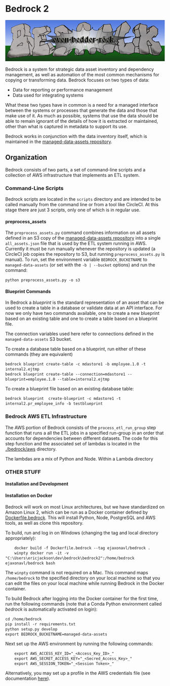 # Bedrock 2
![LOGO](./docs/bedrock.png)

Bedrock is a system for strategic data asset inventory and dependency management, as well as automation of the most common mechanisms for copying or transforming data. Bedrock focuses on two types of data:

 - Data for reporting or performance management
 - Data used for integrating systems

What these two types have in common is a need for a managed interface between the systems or processes that generate the data and those that make use of it. As much as possible, systems that use the data should be able to remain ignorant of the details of how it is extracted or maintained, other than what is captured in metadata to support its use.

Bedrock works in conjunction with the data inventory itself, which is maintained in the [managed-data-assets repository](https://github.com/cityofasheville/managed-data-assets).

## Organization

Bedrock consists of two parts, a set of command-line scripts and a collection of AWS infrastructure that implements an ETL system.

### Command-Line Scripts

Bedrock scripts are located in the ```scripts``` directory and are intended to be called manually from the command line or from a tool like CircleCI. At this stage there are just 3 scripts, only one of which is in regular use.

#### preprocess_assets

The ```preprocess_assets.py``` command combines information on all assets defined in an S3 copy of the  [managed-data-assets repository](https://github.com/cityofasheville/managed-data-assets) into a single ```all_assets.json``` file that is used by the ETL system running in AWS. Currently it must be run manually whenever the repository is updated (a CircleCI job copies the repository to S3, but running ```preprocess_assets.py``` is manual). To run, set the environment variable ```BEDROCK_BUCKETNAME``` to ```managed-data-assets``` (or set with the ```-b | --bucket``` options) and run the command:

    python preprocess_assets.py -o s3  

#### Blueprint Commands

In Bedrock a _blueprint_ is the standard representation of an asset that can be used to create a table in a database or validate data at an API interface. For now we only have two commands available, one to create a new blueprint based on an existing table and one to create a table based on a blueprint file.

The connection variables used here refer to connections defined in the ```managed-data-assets``` S3 bucket.

To create a database table based on a blueprint, run either of these commands (they are equivalent)

    bedrock blueprint create-table -c mdastore1 -b employee.1.0 -t internal2.ejtmp  
    bedrock blueprint create-table --connection=mdastore1 --blueprint=employee.1.0 --table=internal2.ejtmp

To create a blueprint file based on an existing database table:

    bedrock blueprint  create-blueprint -c mdastore1 -t internal2.pr_employee_info -b testblueprint

### Bedrock AWS ETL Infrastructure

The AWS portion of Bedrock consists of the ```process_etl_run_group``` step function that runs a all the ETL jobs in a specified run-group in an order that accounts for dependencies between different datasets. The code for this step function and the associated set of lambdas is located in the [./bedrock/aws](./bedrock/aws) directory.

The lambdas are a mix of Python and Node. Within a Lambda directory


### OTHER STUFF

#### Installation and Development

#### Installation on Docker

Bedrock will work on most Linux architectures, but we have standardized on Amazon Linux 2, which can be run as a Docker container defined by [Dockerfile.bedrock](./Dockerfile.bedrock). This will install Python, Node, PostgreSQL and AWS tools, as well as clone this repository.

To build, run and log in on Windows (changing the tag and local directory appropriately):
```
    docker build -f Dockerfile.bedrock --tag ejaxonavl/bedrock .
    winpty docker run -it -v "C:\Users\ericjackson\dev\bedrock\bedrock2":/home/bedrock ejaxonavl/bedrock bash
```
The ```winpty``` command is not required on a Mac. This command maps ```/home/bedrock``` to the specified directory on your local machine so that you can edit the files on your local machine while running Bedrock in the Docker container.

To build Bedrock after logging into the Docker container for the first time, run the following commands (note that a Conda Python environment called  _bedrock_ is automatically activated on login):

    cd /home/bedrock
    pip install -r requirements.txt
    python setup.py develop
    export BEDROCK_BUCKETNAME=managed-data-assets

Next set up the AWS environment by running the following commands:

```
    export AWS_ACCESS_KEY_ID="_<Access_Key_ID>_"
    export AWS_SECRET_ACCESS_KEY="_<Secred_Access_Key>_"
    export AWS_SESSION_TOKEN="_<Session Token>_"
```

Alternatively, you may set up a profile in the AWS credentials file (see documentation [here](https://docs.aws.amazon.com/cli/latest/userguide/cli-configure-quickstart.html#cli-configure-quickstart-profiles)).



